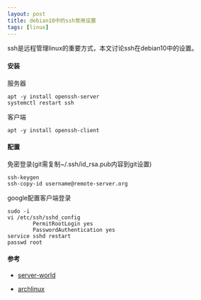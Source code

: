 ```yaml
---
layout: post
title: debian10中的ssh常用设置
tags: [linux]
---
```


ssh是远程管理linux的重要方式，本文讨论ssh在debian10中的设置。

#### 安装

服务器

```shell
apt -y install openssh-server
systemctl restart ssh 
```

客户端

```shell
apt -y install openssh-client 
```

#### 配置

免密登录(git需复制~/.ssh/id_rsa.pub内容到git设置)

```shell
ssh-keygen
ssh-copy-id username@remote-server.org
```

google配置客户端登录

```shell
sudo -i
vi /etc/ssh/sshd_config
		PermitRootLogin yes
		PasswordAuthentication yes
service sshd restart
passwd root 
```



#### 参考

- [server-world](https://www.server-world.info/en/note?os=Debian_10&p=ssh&f=1)

- [archlinux](https://wiki.archlinux.org/index.php/OpenSSH)